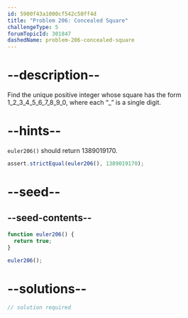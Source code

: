 ```yaml
---
id: 5900f43a1000cf542c50ff4d
title: "Problem 206: Concealed Square"
challengeType: 5
forumTopicId: 301847
dashedName: problem-206-concealed-square
---
```


# --description--

Find the unique positive integer whose square has the form 1_2_3_4_5_6_7_8_9_0, where each “\_” is a single digit.

# --hints--

`euler206()` should return 1389019170.

```js
assert.strictEqual(euler206(), 1389019170);
```

# --seed--

## --seed-contents--

```js
function euler206() {
  return true;
}

euler206();
```

# --solutions--

```js
// solution required
```
